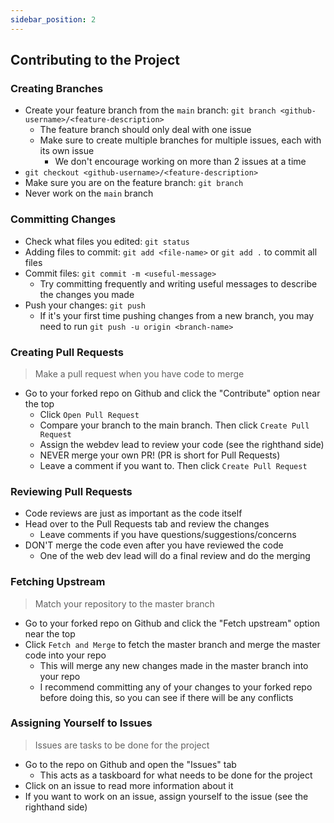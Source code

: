 ```yaml
---
sidebar_position: 2
---
```


## Contributing to the Project

### Creating Branches

- Create your feature branch from the `main` branch: `git branch <github-username>/<feature-description>`
  - The feature branch should only deal with one issue
  - Make sure to create multiple branches for multiple issues, each with its own issue
    - We don't encourage working on more than 2 issues at a time
- `git checkout <github-username>/<feature-description>`
- Make sure you are on the feature branch: `git branch`
- Never work on the `main` branch

### Committing Changes

- Check what files you edited: `git status`
- Adding files to commit: `git add <file-name>` or `git add .` to commit all files
- Commit files: `git commit -m <useful-message>`
  - Try committing frequently and writing useful messages to describe the changes you made
- Push your changes: `git push`
  - If it's your first time pushing changes from a new branch, you may need to run `git push -u origin <branch-name>`

### Creating Pull Requests

> Make a pull request when you have code to merge

- Go to your forked repo on Github and click the "Contribute" option near the top
  - Click `Open Pull Request`
  - Compare your branch to the main branch. Then click `Create Pull Request`
  - Assign the webdev lead to review your code (see the righthand side)
  - NEVER merge your own PR! (PR is short for Pull Requests)
  - Leave a comment if you want to. Then click `Create Pull Request`

### Reviewing Pull Requests

- Code reviews are just as important as the code itself
- Head over to the Pull Requests tab and review the changes
  - Leave comments if you have questions/suggestions/concerns
- DON'T merge the code even after you have reviewed the code
  - One of the web dev lead will do a final review and do the merging

### Fetching Upstream

> Match your repository to the master branch

- Go to your forked repo on Github and click the "Fetch upstream" option near the top
- Click `Fetch and Merge` to fetch the master branch and merge the master code into your repo
  - This will merge any new changes made in the master branch into your repo
  - I recommend committing any of your changes to your forked repo before doing this, so you can see if there will be any conflicts

### Assigning Yourself to Issues

> Issues are tasks to be done for the project

- Go to the repo on Github and open the "Issues" tab
  - This acts as a taskboard for what needs to be done for the project
- Click on an issue to read more information about it
- If you want to work on an issue, assign yourself to the issue (see the righthand side)
